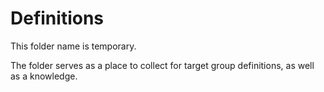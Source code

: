 
# Definitions

This folder name is temporary.

The folder serves as a place to collect for target group definitions, as well as a knowledge.